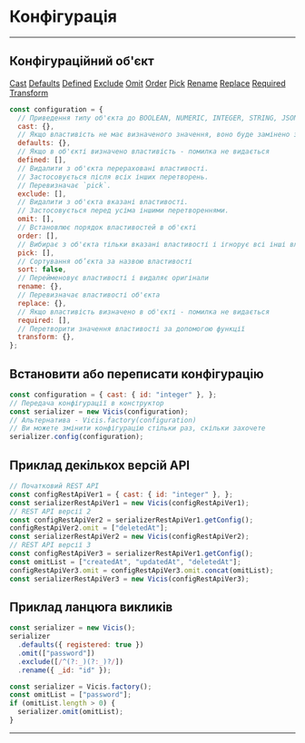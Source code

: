 # Конфігурація

---

## Конфігураційний об'єкт

[Cast](/ua/cast.md) [Defaults](/ua/defaults.md) [Defined](/ua/defined.md) [Exclude](/ua/exclude.md) [Omit](/ua/omit.md) [Order](/ua/order.md) [Pick](/ua/pick.md) [Rename](/ua/rename.md) [Replace](/ua/replace.md) [Required](/ua/required.md) [Transform](/ua/transform.md)

```js
const configuration = {
  // Приведення типу об'єкта до BOOLEAN, NUMERIC, INTEGER, STRING, JSON
  cast: {},
  // Якщо властивість не має визначеного значення, воно буде замінено значенням з конфігурації
  defaults: {},
  // Якщо в об'єкті визначено властивість - помилка не видається
  defined: [],
  // Видалити з об'єкта перераховані властивості.
  // Застосовується після всіх інших перетворень.
  // Перевизначає `pick`.
  exclude: [],
  // Видалити з об'єкта вказані властивості.
  // Застосовується перед усіма іншими перетвореннями.
  omit: [],
  // Встановлює порядок властивостей в об'єкті
  order: [],
  // Вибирає з об'єкта тільки вказані властивості і ігнорує всі інші властивості
  pick: [],
  // Сортування об’єкта за назвою властивості
  sort: false,
  // Перейменовує властивості і видаляє оригінали
  rename: {},
  // Перевизначає властивості об'єкта
  replace: {},
  // Якщо властивість визначено в об'єкті - помилка не видається
  required: [],
  // Перетворити значення властивості за допомогою функції
  transform: {},
};
```

## Встановити або переписати конфігурацію

```js
const configuration = { cast: { id: "integer" }, };
// Передача конфігурації в конструктор
const serializer = new Vicis(configuration);
// Альтернатива - Vicis.factory(configuration)
// Ви можете змінити конфігурацію стільки раз, скільки захочете
serializer.config(configuration);
```

## Приклад декількох версій API

```js
// Початковий REST API
const configRestApiVer1 = { cast: { id: "integer" }, };
const serializerRestApiVer1 = new Vicis(configRestApiVer1);
// REST API версії 2
const configRestApiVer2 = serializerRestApiVer1.getConfig();
configRestApiVer2.omit = ["deletedAt"];
const serializerRestApiVer2 = new Vicis(configRestApiVer2);
// REST API версії 3
const configRestApiVer3 = serializerRestApiVer1.getConfig();
const omitList = ["createdAt", "updatedAt", "deletedAt"];
configRestApiVer3.omit = configRestApiVer3.omit.concat(omitList);
const serializerRestApiVer3 = new Vicis(configRestApiVer3);
```

## Приклад ланцюга викликів

```js
const serializer = new Vicis();
serializer
  .defaults({ registered: true })
  .omit(["password"])
  .exclude([/^(?:_)(?:_)?/])
  .rename({ _id: "id" });
```

```js
const serializer = Vicis.factory();
const omitList = ["password"];
if (omitList.length > 0) {
  serializer.omit(omitList);
}
```

---
